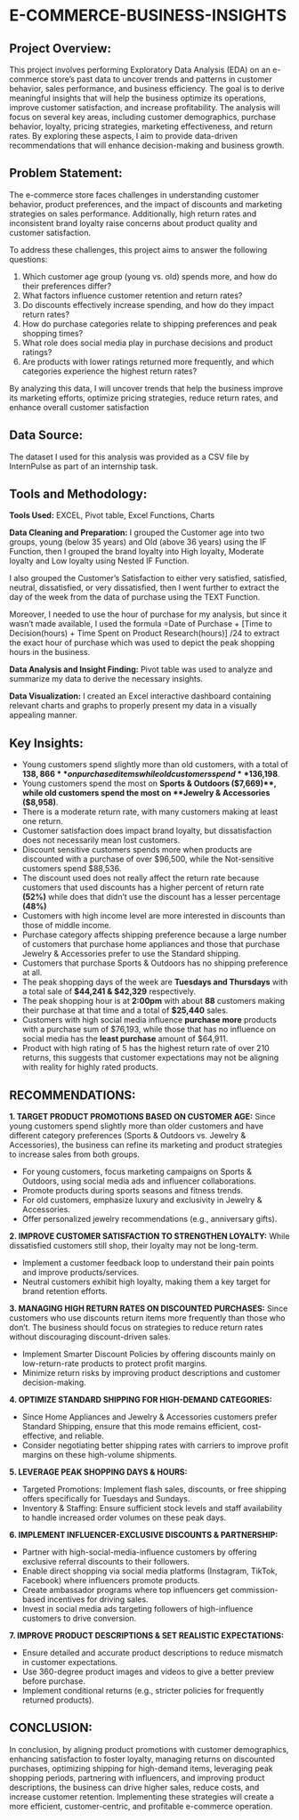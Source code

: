 # E-COMMERCE-BUSINESS-INSIGHTS
## Project Overview: 
This project involves performing Exploratory Data Analysis (EDA) on an e-commerce store’s past data to uncover trends and patterns in customer behavior, sales performance, and business efficiency. The goal is to derive meaningful insights that will help the business optimize its operations, improve customer satisfaction, and increase profitability.
The analysis will focus on several key areas, including customer demographics, purchase behavior, loyalty, pricing strategies, marketing effectiveness, and return rates. By exploring these aspects, I aim to provide data-driven recommendations that will enhance decision-making and business growth.

## Problem Statement: 
The e-commerce store faces challenges in understanding customer behavior, product preferences, and the impact of discounts and marketing strategies on sales performance. Additionally, high return rates and inconsistent brand loyalty raise concerns about product quality and customer satisfaction.

To address these challenges, this project aims to answer the following questions:
1.	Which customer age group (young vs. old) spends more, and how do their preferences differ?
2.	What factors influence customer retention and return rates?
3.	Do discounts effectively increase spending, and how do they impact return rates?
4.	How do purchase categories relate to shipping preferences and peak shopping times?
5.	What role does social media play in purchase decisions and product ratings?
6.	Are products with lower ratings returned more frequently, and which categories experience the highest return rates?

By analyzing this data, I will uncover trends that help the business improve its marketing efforts, optimize pricing strategies, reduce return rates, and enhance overall customer satisfaction

## Data Source:
The dataset I used for this analysis was provided as a CSV file by InternPulse as part of an internship task.

## Tools and Methodology:
**Tools Used:** EXCEL, Pivot table, Excel Functions, Charts

**Data Cleaning and Preparation:** I grouped the Customer age into two groups, young (below 35 years) and Old (above 36 years) using the IF Function, then I grouped the brand loyalty into High loyalty, Moderate loyalty and Low loyalty using Nested IF Function.

I also grouped the Customer’s Satisfaction to either very satisfied, satisfied, neutral, dissatisfied, or very dissatisfied, then I went further to extract the day of the week from the data of purchase using the TEXT Function.

Moreover, I needed to use the hour of purchase for my analysis, but since it wasn’t made available, I used the formula =Date of Purchase + [Time to Decision(hours) + Time Spent on Product Research(hours)] /24 to extract the exact hour of purchase which was used to depict the peak shopping hours in the business.

**Data Analysis and Insight Finding:** Pivot table was used to analyze and summarize my data to derive the necessary insights.

**Data Visualization:** I created an Excel interactive dashboard containing relevant charts and graphs to properly present my data in a visually appealing manner.

## Key Insights:
* Young customers spend slightly more than old customers, with a total of **$138,866** on purchased items while old customers spend **$136,198**. 
* Young customers spend the most on **Sports & Outdoors ($7,669)**, while old customers spend the most on **Jewelry & Accessories ($8,958)**. 
* There is a moderate return rate, with many customers making at least one return.
*	Customer satisfaction does impact brand loyalty, but dissatisfaction does not necessarily mean lost customers.
*	Discount sensitive customers spends more when products are discounted with a purchase of over $96,500, while the Not-sensitive customers spend $88,536.
*	The discount used does not really affect the return rate because customers that used discounts has a higher percent of return rate **(52%)** while does that didn’t use the discount has a lesser percentage **(48%)**
*	Customers with high income level are more interested in discounts than those of middle income.
*	Purchase category affects shipping preference because a large number of customers that purchase home appliances and those that purchase Jewelry & Accessories prefer to use the Standard shipping.
*	Customers that purchase Sports & Outdoors has no shipping preference at all.
*	The peak shopping days of the week are **Tuesdays and Thursdays** with a total sale of **$44,241 & $42,329** respectively.
*	The peak shopping hour is at **2:00pm** with about **88** customers making their purchase at that time and a total of **$25,440** sales.
*	Customers with high social media influence **purchase more** products with a purchase sum of $76,193, while those that has no influence on social media has the **least purchase** amount of $64,911.
*	Product with high rating of 5 has the highest return rate of over 210 returns, this suggests that customer expectations may not be aligning with reality for highly rated products.

## RECOMMENDATIONS:

**1.	TARGET PRODUCT PROMOTIONS BASED ON CUSTOMER AGE:** Since young customers spend slightly more than older customers and have different category preferences (Sports & Outdoors vs. Jewelry & Accessories), the business can refine its marketing and product strategies to increase sales from both groups.
*	For young customers, focus marketing campaigns on Sports & Outdoors, using social media ads and influencer collaborations.
*	Promote products during sports seasons and fitness trends.
*	For old customers, emphasize luxury and exclusivity in Jewelry & Accessories.
*	Offer personalized jewelry recommendations (e.g., anniversary gifts).

**2.	IMPROVE CUSTOMER SATISFACTION TO STRENGTHEN LOYALTY:** While dissatisfied customers still shop, their loyalty may not be long-term.
*	Implement a customer feedback loop to understand their pain points and improve products/services.
*	Neutral customers exhibit high loyalty, making them a key target for brand retention efforts.

**3.	 MANAGING HIGH RETURN RATES ON DISCOUNTED PURCHASES:** Since customers who use discounts return items more frequently than those who don’t. The business should focus on strategies to reduce return rates without discouraging discount-driven sales. 
*	Implement Smarter Discount Policies by offering discounts mainly on low-return-rate products to protect profit margins.
*	Minimize return risks by improving product descriptions and customer decision-making.

**4.	OPTIMIZE STANDARD SHIPPING FOR HIGH-DEMAND CATEGORIES:**
*	Since Home Appliances and Jewelry & Accessories customers prefer Standard Shipping, ensure that this mode remains efficient, cost-effective, and reliable.
*	Consider negotiating better shipping rates with carriers to improve profit margins on these high-volume shipments.

**5.	LEVERAGE PEAK SHOPPING DAYS & HOURS:**
*	Targeted Promotions: Implement flash sales, discounts, or free shipping offers specifically for Tuesdays and Sundays.
*	Inventory & Staffing: Ensure sufficient stock levels and staff availability to handle increased order volumes on these peak days.

**6.	IMPLEMENT INFLUENCER-EXCLUSIVE DISCOUNTS & PARTNERSHIP:**
*	Partner with high-social-media-influence customers by offering exclusive referral discounts to their followers.
*	Enable direct shopping via social media platforms (Instagram, TikTok, Facebook) where influencers promote products.
*	Create ambassador programs where top influencers get commission-based incentives for driving sales.
*	Invest in social media ads targeting followers of high-influence customers to drive conversion.

**7.	IMPROVE PRODUCT DESCRIPTIONS & SET REALISTIC EXPECTATIONS:**
*	Ensure detailed and accurate product descriptions to reduce mismatch in customer expectations.
*	Use 360-degree product images and videos to give a better preview before purchase.
*	Implement conditional returns (e.g., stricter policies for frequently returned products).

## CONCLUSION:

In conclusion, by aligning product promotions with customer demographics, enhancing satisfaction to foster loyalty, managing returns on discounted purchases, optimizing shipping for high-demand items, leveraging peak shopping periods, partnering with influencers, and improving product descriptions, the business can drive higher sales, reduce costs, and increase customer retention. Implementing these strategies will create a more efficient, customer-centric, and profitable e-commerce operation.
